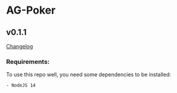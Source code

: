 # AG-Poker
## v0.1.1

[Changelog](CHANGELOG.md)

### Requirements:
To use this repo well, you need some dependencies to be installed:
```$xslt
- NodeJS 14
```
